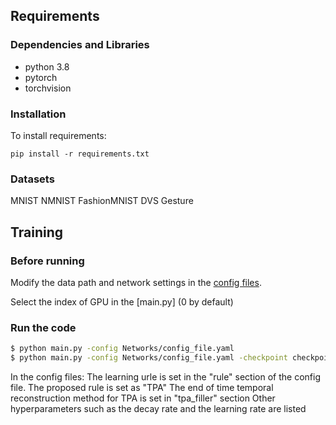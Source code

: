 
## Requirements
### Dependencies and Libraries
* python 3.8
* pytorch
* torchvision

### Installation
To install requirements:

```setup
pip install -r requirements.txt
```

### Datasets
MNIST 
NMNIST
FashionMNIST
DVS Gesture

## Training
### Before running
Modify the data path and network settings in the [config files](https://github.com/stonezwr/TSSL-BP/tree/master/Networks). 

Select the index of GPU in the [main.py] (0 by default)

### Run the code
```sh
$ python main.py -config Networks/config_file.yaml
$ python main.py -config Networks/config_file.yaml -checkpoint checkpoint/ckpt.pth // load the checkpoint
```

In the config files:
The learning urle is set in the "rule" section of the config file.  The proposed rule is set as "TPA"
The end of time temporal reconstruction method for TPA is set in "tpa_filler" section
Other hyperparameters such as the decay rate and the learning rate are listed 
